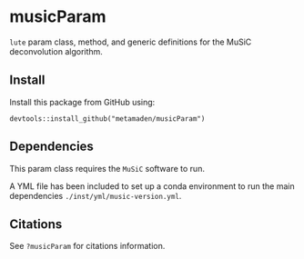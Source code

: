 # musicParam

`lute` param class, method, and generic definitions for the MuSiC deconvolution algorithm. 

## Install

Install this package from GitHub using:

```
devtools::install_github("metamaden/musicParam")
```

## Dependencies

This param class requires the `MuSiC` software to run.

A YML file has been included to set up a conda environment to run the main dependencies `./inst/yml/music-version.yml`.

## Citations

See `?musicParam` for citations information.
